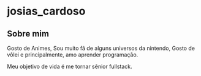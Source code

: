 # josias_cardoso

## Sobre mim 

Gosto de Animes, Sou muito fã de alguns universos da nintendo, Gosto de vôlei e principalmente, amo aprender programação.

Meu objetivo de vida é me tornar sênior fullstack.
